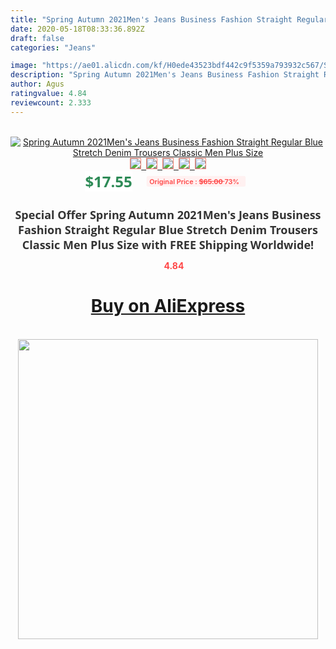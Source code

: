 ```yaml
---
title: "Spring Autumn 2021Men's Jeans Business Fashion Straight Regular Blue Stretch Denim Trousers Classic Men Plus Size"
date: 2020-05-18T08:33:36.892Z
draft: false
categories: "Jeans"

image: "https://ae01.alicdn.com/kf/H0ede43523bdf442c9f5359a793932c567/Spring-Autumn-2021Men-s-Jeans-Business-Fashion-Straight-Regular-Blue-Stretch-Denim-Trousers-Classic-Men-Plus.jpg"
description: "Spring Autumn 2021Men's Jeans Business Fashion Straight Regular Blue Stretch Denim Trousers Classic Men Plus Size"
author: Agus
ratingvalue: 4.84
reviewcount: 2.333
---
```

<br>
<div style="text-align: center;">
<a href="https://s.click.aliexpress.com/e/_AtWHuh" target="_blank" rel="nofollow noopener noreferrer"><img alt="Spring Autumn 2021Men's Jeans Business Fashion Straight Regular Blue Stretch Denim Trousers Classic Men Plus Size" class="magnifier-image" src="https://ae01.alicdn.com/kf/H0ede43523bdf442c9f5359a793932c567/Spring-Autumn-2021Men-s-Jeans-Business-Fashion-Straight-Regular-Blue-Stretch-Denim-Trousers-Classic-Men-Plus.jpg_640x640.jpg">
<br>
<img style="border:1px solid salmon" src="https://ae01.alicdn.com/kf/H0ede43523bdf442c9f5359a793932c567/Spring-Autumn-2021Men-s-Jeans-Business-Fashion-Straight-Regular-Blue-Stretch-Denim-Trousers-Classic-Men-Plus.jpg_120x120.jpg">&nbsp;&nbsp;<img style="border:1px solid salmon" src="https://ae01.alicdn.com/kf/Hff5948feaaba48d4babd95208595bf1cu/Spring-Autumn-2021Men-s-Jeans-Business-Fashion-Straight-Regular-Blue-Stretch-Denim-Trousers-Classic-Men-Plus.jpg_120x120.jpg">&nbsp;&nbsp;<img style="border:1px solid salmon" src="https://ae01.alicdn.com/kf/H101a7c248c13477aa7b9d4340362d9e3V/Spring-Autumn-2021Men-s-Jeans-Business-Fashion-Straight-Regular-Blue-Stretch-Denim-Trousers-Classic-Men-Plus.jpg_120x120.jpg">&nbsp;&nbsp;<img style="border:1px solid salmon" src="https://ae01.alicdn.com/kf/H6c0f66a22e554de6b70907efaf3ee927G/Spring-Autumn-2021Men-s-Jeans-Business-Fashion-Straight-Regular-Blue-Stretch-Denim-Trousers-Classic-Men-Plus.jpg_120x120.jpg">&nbsp;&nbsp;<img style="border:1px solid salmon" src="https://ae01.alicdn.com/kf/H1adf0c1cda7e443c85993c36e0684d06g/Spring-Autumn-2021Men-s-Jeans-Business-Fashion-Straight-Regular-Blue-Stretch-Denim-Trousers-Classic-Men-Plus.jpg_120x120.jpg"></a></div><br0>
<div style="text-align: center;"><span style="background-color: white; border: 0px; box-sizing: border-box; color: seagreen; display: inline-block; font-family: &quot;open sans&quot; , &quot;arial&quot; , &quot;helvetica&quot; , sans-serif , &quot;heiti&quot;; font-size: 24px; font-stretch: inherit; font-weight: 700; line-height: inherit; margin: 0px 10px 0px 0px; padding: 0px; vertical-align: middle;">$17.55 </span>
<span style="background: rgb(255 , 241 , 241); border-radius: 3px; border: 0px; box-sizing: border-box; color: #ff4747; display: inline-block; font-family: inherit; font-size: 12px; font-stretch: inherit; font-style: inherit; font-variant: inherit; font-weight: 600; line-height: inherit; margin: 0px; padding: 2px 5px; transform: scale(0.9); vertical-align: middle;">Original Price : <b style="text-decoration: line-through;">$65.00 </b> 73%&nbsp;&nbsp;</span></div>
<h1 style="color: #333333; display: inline-block; font-family: &quot;open sans&quot; , &quot;arial&quot; , &quot;helvetica&quot; , sans-serif , &quot;heiti&quot;; font-size: 18px; font-stretch: inherit; font-weight: 700; text-align: center;">Special Offer Spring Autumn 2021Men's Jeans Business Fashion Straight Regular Blue Stretch Denim Trousers Classic Men Plus Size with FREE Shipping Worldwide!</h1>
<div style="color: #ff4747; text-align: center;">
<img src="https://4.bp.blogspot.com/-M0ZcTcb-5uY/XleCXlxnR4I/AAAAAAAAAEc/OrjgMkXV1oMQFaCRZj5HQwOCBcu3w1FegCPcBGAYYCw/s1600/star.png" style="height: 15px;">&nbsp;<b>4.84</b></div>
<div class="button_cont" align="center"><a class="buynow_a" href="https://s.click.aliexpress.com/e/_AtWHuh" target="_blank" rel="nofollow noopener noreferrer"><H1>Buy on AliExpress</H1></a></div><br>
<div class="separator" style="clear: both; text-align: center;">
<img src="https://lh3.googleusercontent.com/-pTy5HemUv9M/XlePHvY0dAI/AAAAAAAAAE4/0nX5iRUoIWY8eMW9Dpxeirr157OZliDIgCLcBGAsYHQ/s1600/badge.gif" width="480">
</div>
